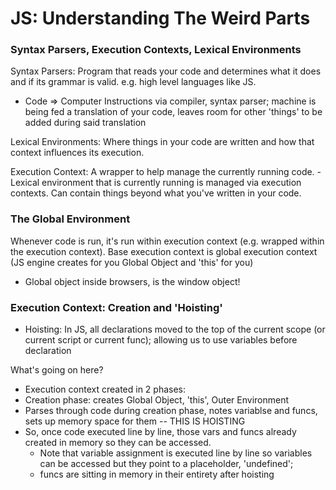 # JS: Understanding The Weird Parts

### Syntax Parsers, Execution Contexts, Lexical Environments

Syntax Parsers: Program that reads your code and determines what it does and if its grammar is valid. e.g. high level languages like JS.
- Code => Computer Instructions via compiler, syntax parser; machine is being fed a translation of your code, leaves room for other 'things' to be added during said translation

Lexical Environments: Where things in your code are written and how that context influences its execution.

Execution Context: A wrapper to help manage the currently running code.
-Lexical environment that is currently running is managed via execution contexts. Can contain things beyond what you've written in your code.

### The Global Environment

Whenever code is run, it's run within execution context (e.g. wrapped within the execution context). Base execution context is global execution context (JS engine creates for you Global Object and 'this' for you)
- Global object inside browsers, is the window object!


### Execution Context: Creation and 'Hoisting'
- Hoisting: In JS, all declarations moved to the top of the current scope (or current script or current func); allowing us to use variables before declaration

What's going on here?
 - Execution context created in 2 phases:
  - Creation phase: creates Global Object, 'this', Outer Environment
  - Parses through code during creation phase, notes variablse and funcs, sets up memory space for them -- THIS IS HOISTING
  - So, once code executed line by line, those vars and funcs already created in memory so they can be accessed.
    - Note that variable assignment is executed line by line so variables can be accessed but they point to a placeholder, 'undefined'; 
    - funcs are sitting in memory in their entirety after hoisting


  
